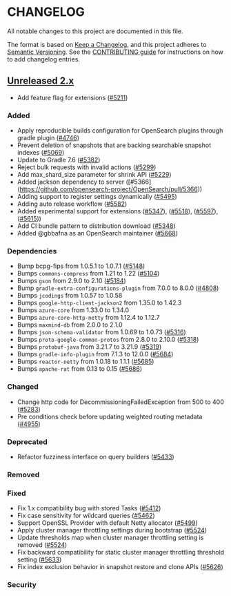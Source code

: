# CHANGELOG

All notable changes to this project are documented in this file.

The format is based on [Keep a Changelog](https://keepachangelog.com/en/1.0.0/), and this project adheres to [Semantic Versioning](https://semver.org/spec/v2.0.0.html). See the [CONTRIBUTING guide](./CONTRIBUTING.md#Changelog) for instructions on how to add changelog entries.

## [Unreleased 2.x]
- Add feature flag for extensions ([#5211](https://github.com/opensearch-project/OpenSearch/pull/5211))
### Added
- Apply reproducible builds configuration for OpenSearch plugins through gradle plugin ([#4746](https://github.com/opensearch-project/OpenSearch/pull/4746))
- Prevent deletion of snapshots that are backing searchable snapshot indexes ([#5069](https://github.com/opensearch-project/OpenSearch/pull/5069))
- Update to Gradle 7.6 ([#5382](https://github.com/opensearch-project/OpenSearch/pull/5382))
- Reject bulk requests with invalid actions ([#5299](https://github.com/opensearch-project/OpenSearch/issues/5299))
- Add max_shard_size parameter for shrink API ([#5229](https://github.com/opensearch-project/OpenSearch/pull/5229))
- Added jackson dependency to server ([#5366] (https://github.com/opensearch-project/OpenSearch/pull/5366))
- Adding support to register settings dynamically ([#5495](https://github.com/opensearch-project/OpenSearch/pull/5495))
- Adding auto release workflow ([#5582](https://github.com/opensearch-project/OpenSearch/pull/5582))
- Added experimental support for extensions ([#5347](https://github.com/opensearch-project/OpenSearch/pull/5347)), ([#5518](https://github.com/opensearch-project/OpenSearch/pull/5518)), ([#5597](https://github.com/opensearch-project/OpenSearch/pull/5597)), ([#5615](https://github.com/opensearch-project/OpenSearch/pull/5615)))
- Add CI bundle pattern to distribution download ([#5348](https://github.com/opensearch-project/OpenSearch/pull/5348))
- Added @gbbafna as an OpenSearch maintainer ([#5668](https://github.com/opensearch-project/OpenSearch/pull/5668))

### Dependencies
- Bump bcpg-fips from 1.0.5.1 to 1.0.7.1 ([#5148](https://github.com/opensearch-project/OpenSearch/pull/5148))
- Bumps `commons-compress` from 1.21 to 1.22 ([#5104](https://github.com/opensearch-project/OpenSearch/pull/5104))
- Bumps `gson` from 2.9.0 to 2.10 ([#5184](https://github.com/opensearch-project/OpenSearch/pull/5184))
- Bump `gradle-extra-configurations-plugin` from 7.0.0 to 8.0.0 ([#4808](https://github.com/opensearch-project/OpenSearch/pull/4808))
- Bumps `jcodings` from 1.0.57 to 1.0.58
- Bumps `google-http-client-jackson2` from 1.35.0 to 1.42.3
- Bumps `azure-core` from 1.33.0 to 1.34.0
- Bumps `azure-core-http-netty` from 1.12.4 to 1.12.7
- Bumps `maxmind-db` from 2.0.0 to 2.1.0
- Bumps `json-schema-validator` from 1.0.69 to 1.0.73 ([#5316](https://github.com/opensearch-project/OpenSearch/pull/5316))
- Bumps `proto-google-common-protos` from 2.8.0 to 2.10.0 ([#5318](https://github.com/opensearch-project/OpenSearch/pull/5318))
- Bumps `protobuf-java` from 3.21.7 to 3.21.9 ([#5319](https://github.com/opensearch-project/OpenSearch/pull/5319))
- Bumps `gradle-info-plugin` from 7.1.3 to 12.0.0 ([#5684](https://github.com/opensearch-project/OpenSearch/pull/5684))
- Bumps `reactor-netty` from 1.0.18 to 1.1.1 ([#5685](https://github.com/opensearch-project/OpenSearch/pull/5685))
- Bumps `apache-rat` from 0.13 to 0.15 ([#5686](https://github.com/opensearch-project/OpenSearch/pull/5686))

### Changed
- Change http code for DecommissioningFailedException from 500 to 400 ([#5283](https://github.com/opensearch-project/OpenSearch/pull/5283))
- Pre conditions check before updating weighted routing metadata ([#4955](https://github.com/opensearch-project/OpenSearch/pull/4955))

### Deprecated
- Refactor fuzziness interface on query builders ([#5433](https://github.com/opensearch-project/OpenSearch/pull/5433))

### Removed
### Fixed
- Fix 1.x compatibility bug with stored Tasks ([#5412](https://github.com/opensearch-project/OpenSearch/pull/5412))
- Fix case sensitivity for wildcard queries ([#5462](https://github.com/opensearch-project/OpenSearch/pull/5462))
- Support OpenSSL Provider with default Netty allocator ([#5499](https://github.com/opensearch-project/OpenSearch/pull/5499))
- Apply cluster manager throttling settings during bootstrap ([#5524](https://github.com/opensearch-project/OpenSearch/pull/5524))
- Update thresholds map when cluster manager throttling setting is removed ([#5524](https://github.com/opensearch-project/OpenSearch/pull/5524))
- Fix backward compatibility for static cluster manager throttling threshold setting ([#5633](https://github.com/opensearch-project/OpenSearch/pull/5633))
- Fix index exclusion behavior in snapshot restore and clone APIs ([#5626](https://github.com/opensearch-project/OpenSearch/pull/5626))

### Security

[Unreleased 2.x]: https://github.com/opensearch-project/OpenSearch/compare/2.4...2.x
